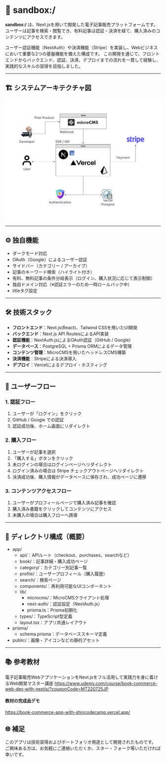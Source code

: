 # 🧪 sandbox:/

**sandbox:/** は、Next.jsを用いて開発した電子記事販売プラットフォームです。
ユーザーは記事を検索・閲覧でき、有料記事は認証・決済を経て、購入済みのコンテンツにアクセスできます。

ユーザー認証機能（NextAuth）や決済機能（Stripe）を実装し、Webビジネスにおいて重要な2つの基盤機能を備えた構成です。
この開発を通じて、フロントエンドからバックエンド、認証、決済、デプロイまでの流れを一貫して経験し、実践的なスキルの習得を目指しました。

---

## 🏗 システムアーキテクチャ図

![システムアーキテクチャ図](./public/Sandbox_ArchitectureDiagram.png)

---

## ⚙️ 独自機能

- ダークモード対応
- OAuth（Google）によるユーザー認証
- サイドバー（カテゴリー / アーカイブ）
- 記事のキーワード検索（ハイライト付き）
- 有料、無料記事の条件分岐表示（ログイン、購入状況に応じて表示制御）
- 独自ドメイン対応（※認証エラーのため一時ロールバック中）
- titleタグ設定

---

## 🛠️ 技術スタック

- **フロントエンド**：Next.js(React)、Tailwind CSSを用いたUI開発
- **バックエンド**：Next.js API RoutesによるAPI実装
- **認証機能**：NextAuth.jsによるOAuth認証（GitHub / Google）
- **データベース**：PostgreSQL + Prisma ORMによるデータ管理
- **コンテンツ管理**：MicroCMSを用いたヘッドレスCMS構築
- **決済機能**：Stripeによる決済導入
- **デプロイ**：Vercelによるデプロイ・ホスティング

---

## 👥 ユーザーフロー

### 1. 認証フロー
1. ユーザーが「ログイン」をクリック
2. GitHub / Google での認証
3. 認証成功後、ホーム画面にリダイレクト

### 2. 購入フロー
1. ユーザーが記事を選択
2. 「購入する」ボタンをクリック
3. 未ログインの場合はログインページへリダイレクト
4. ログイン済みの場合は Stripe チェックアウトページへリダイレクト
5. 決済成功後、購入情報がデータベースに保存され、成功ページに遷移

### 3. コンテンツアクセスフロー
1. ユーザーがプロフィールページで購入済み記事を確認
2. 購入済み書籍をクリックしてコンテンツにアクセス
3. 未購入の場合は購入フローへ誘導

---

## 📁 ディレクトリ構成（概要）

- app/
  - api/：APIルート（checkout、purchases、searchなど）
  - book/：記事詳細・購入成功ページ
  - category/：カテゴリー別記事一覧
  - profile/：ユーザープロフィール（購入履歴）
  - search/：検索ページ
  - components/：再利用可能なUIコンポーネント
  - lib/
    - microcms/：MicroCMSクライアント処理
    - next-auth/：認証設定（NextAuth.js）
    - prisma.ts：Prisma初期化
  - types/：TypeScript型定義
  - layout.tsx：アプリ共通レイアウト
- prisma/
  - schema.prisma：データベーススキーマ定義
- public/：画像・アイコンなどの静的アセット

---

## 📚 参考教材

電子記事販売WebアプリケーションをNext.jsをフル活用して実践力を身に着けるWeb開発マスター講座
https://www.udemy.com/course/book-commerce-web-dev-with-nextjs/?couponCode=MT220725JP

#### 教材の完成品デモ
https://book-commerce-app-with-shincodecamp.vercel.app/

## 🌐 補足

このアプリは技術習得およびポートフォリオ用途として開発されたものです。<br>
ご興味ある方は、お気軽にご連絡いただくか、スター・フォーク等いただければ幸いです。